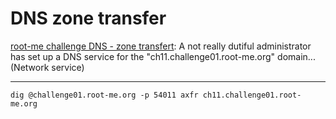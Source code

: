 # DNS zone transfer

[root-me challenge DNS - zone transfert](https://www.root-me.org/en/Challenges/Network/DNS-zone-transfert): A not really dutiful administrator has set up a DNS service for the "ch11.challenge01.root-me.org" domain... (Network service)

----

```text
dig @challenge01.root-me.org -p 54011 axfr ch11.challenge01.root-me.org
```
